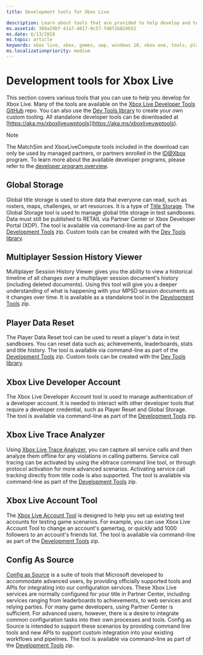 ```yaml
---
title: Development tools for Xbox Live

description: Learn about tools that are provided to help develop and test your Xbox Live enabled title.
ms.assetid: 380a29bf-41a7-4817-9c57-f48f2b824b52
ms.date: 6/13/2018
ms.topic: article
keywords: xbox live, xbox, games, uwp, windows 10, xbox one, tools, player reset, live trace analyzer, LTA, xbox live account tool, 
ms.localizationpriority: medium
---
```

# Development tools for Xbox Live

This section covers various tools that you can use to help you develop for Xbox Live. Many of the tools are available on the [Xbox Live Developer Tools GitHub](https://github.com/Microsoft/xbox-live-developer-tools) repo. You can also use the [Dev Tools library](https://www.nuget.org/packages/Microsoft.Xbox.Services.DevTools) to create your own custom tooling. All standalone developer tools can be downloaded at [https://aka.ms/xboxliveuwptools](https://aka.ms/xboxliveuwptools).

> [!NOTE]
> The MatchSim and XboxLiveCompute tools included in the download can only be used by managed partners, or partners enrolled in the [ID@Xbox](http://www.xbox.com/Developers/id) program. To learn more about the available developer programs, please refer to the [developer program overview](https://docs.microsoft.com/windows/uwp/xbox-live/developer-program-overview). 

## Global Storage
Global title storage is used to store data that everyone can read, such as rosters, maps, challenges, or art resources. It is a type of [Title Storage](../storage-platform/xbox-live-title-storage/xbox-live-title-storage.md). The Global Storage tool is used to manage global title storage in test sandboxes. Data must still be published to RETAIL via Partner Center or Xbox Developer Portal (XDP). The tool is available via command-line as part of the [Development Tools](https://aka.ms/xboxliveuwptools) zip. Custom tools can be created with the [Dev Tools library](https://www.nuget.org/packages/Microsoft.Xbox.Services.DevTools).

## Multiplayer Session History Viewer
Multiplayer Session History Viewer gives you the ability to view a historical timeline of all changes over a multiplayer session document's history (including deleted documents). Using this tool will give you a deeper understanding of what is happening with your MPSD session documents as it changes over time. It is available as a standalone tool in the [Development Tools](https://aka.ms/xboxliveuwptools) zip.

## Player Data Reset
The Player Data Reset tool can be used to reset a player's data in test sandboxes. You can reset data such as; achievements, leaderboards, stats and title history. The tool is available via command-line as part of the [Development Tools](https://aka.ms/xboxliveuwptools) zip. Custom tools can be created with the [Dev Tools library](https://www.nuget.org/packages/Microsoft.Xbox.Services.DevTools).

## Xbox Live Developer Account
The Xbox Live Developer Account tool is used to manage authentication of a developer account. It is needed to interact with other developer tools that require a developer credential, such as Player Reset and Global Storage. The tool is available via command-line as part of the [Development Tools](https://aka.ms/xboxliveuwptools) zip.

## Xbox Live Trace Analyzer
Using [Xbox Live Trace Analyzer](analyze-service-calls.md), you can capture all service calls and then analyze them offline for any violations in calling patterns. Service call tracing can be activated by using the xbtrace command line tool, or through protocol activation for more advanced scenarios. Activating service call tracking directly from title code is also supported. The tool is available via command-line as part of the [Development Tools](https://aka.ms/xboxliveuwptools) zip.

## Xbox Live Account Tool  
The [Xbox Live Account Tool](xbox-live-account-tool.md) is designed to help you set up existing test accounts for testing game scenarios. For example, you can use Xbox Live Account Tool to change an account's gamertag, or quickly add 1000 followers to an account's friends list. The tool is available via command-line as part of the [Development Tools](https://aka.ms/xboxliveuwptools) zip.

## Config As Source
[Config as Source](https://github.com/Microsoft/xbox-live-developer-tools/blob/master/CONFIGASSOURCE.md) is a suite of tools that Microsoft developed to accommodate advanced users, by providing officially supported tools and APIs for integrating into our configuration services. These Xbox Live services are normally configured for your title in Partner Center, including services ranging from leaderboards to achievements, to web services and relying parties. For many game developers, using Partner Center is sufficient. For advanced users, however, there is a desire to integrate common configuration tasks into their own processes and tools.  Config as Source is intended to support these scenarios by providing command line tools and new APIs to support custom integration into your existing workflows and pipelines. The tool is available via command-line as part of the [Development Tools](https://aka.ms/xboxliveuwptools) zip.
